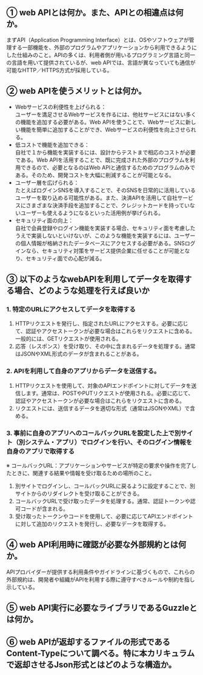 ## ① web APIとは何か。また、APIとの相違点は何か。

まずAPI（Application Programming Interface）とは、OSやソフトウェアが管理する一部機能を、外部のプログラムやアプリケーションから利用できるようにした仕組みのこと。APIの多くは、利用者側が用いるプログラミング言語と同一の言語を用いて提供されているが、web APIでは、言語が異なっていても通信が可能なHTTP／HTTPS方式が採用している。

## ② web APIを使うメリットとは何か。

* Webサービスの利便性を上げられる：  
  ユーザーを満足させるWebサービスを作るには、他社サービスにはない多くの機能を追加する必要がある。Web APIを使うことで、Webサービスに新しい機能を簡単に追加することができ、Webサービスの利便性を向上させられる。
* 低コストで機能を追加できる：  
  自社で１から機能を実装するには、設計からテストまで相応のコストが必要である。Web APIを活用することで、既に完成された外部のプログラムを利用できるので、必要となるのはWeb APIと通信するためのプログラムのみである。そのため、開発コストを大幅に削減することが可能となる。
* ユーザー層を広げられる：  
  たとえばログインSNSを導入することで、そのSNSを日常的に活用しているユーザーを取り込める可能性がある。また、決済APIを活用して自社サービスにさまざまな決済手段を追加することで、クレジットカードを持っていないユーザーも使えるようになるといった活用例が挙げられる。
* セキュリティ面の向上：  
  自社で会員登録やログイン機能を実装する場合、セキュリティ面を考慮したうえで実装しないといけないが、このような機能を実装するには、ユーザーの個人情報が格納されたデータベースにアクセスする必要がある。SNSログインなら、セキュリティ対策をサービス提供企業に任せることが可能となり、セキュリティ面での心配が減る。

## ③ 以下のようなwebAPIを利用してデータを取得する場合、どのような処理を行えば良いか

### 1. 特定のURLにアクセスしてデータを取得する

1. HTTPリクエストを発行し、指定されたURLにアクセスする。必要に応じて、認証やアクセストークンが必要な場合はこれらをリクエストに含める。一般的には、GETリクエストが使用される。
2. 応答（レスポンス）を受け取り、その中に含まれるデータを処理する。通常はJSONやXML形式のデータが含まれることがある。

### 2. APIを利用して自身のアプリからデータを送信する。

1. HTTPリクエストを使用して、対象のAPIエンドポイントに対してデータを送信します。通常は、POSTやPUTリクエストが使用される。必要に応じて、認証やアクセストークンが必要な場合はこれらをリクエストに含める。
2. リクエストには、送信するデータを適切な形式（通常はJSONやXML）で含める。

### 3. 事前に自身のアプリへのコールバックURLを設定した上で別サイト（別システム・アプリ）でログインを行い、そのログイン情報を自身のアプリで取得する

※ コールバックURL：アプリケーションやサービスが特定の要求や操作を完了したときに、関連する結果や情報を受け取るための場所のこと。

1. 別サイトでログインし、コールバックURLに戻るように設定することで、別サイトからのリダイレクトを受け取ることができる。
2. コールバックURLで受け取ったデータを処理する。通常、認証トークンや認可コードが含まれる。
3. 受け取ったトークンやコードを使用して、必要に応じてAPIエンドポイントに対して追加のリクエストを発行し、必要なデータを取得する。

## ④ web API利用時に確認が必要な外部規約とは何か。

APIプロバイダーが提供する利用条件やガイドラインに基づくもので、これらの外部規約は、開発者や組織がAPIを利用する際に遵守すべきルールや制約を指し示している。

## ⑤ web API実行に必要なライブラリであるGuzzleとは何か。



## ⑥ web APIが返却するファイルの形式であるContent-Typeについて調べる。特に本カリキュラムで返却させるJson形式とはどのような構造か。
